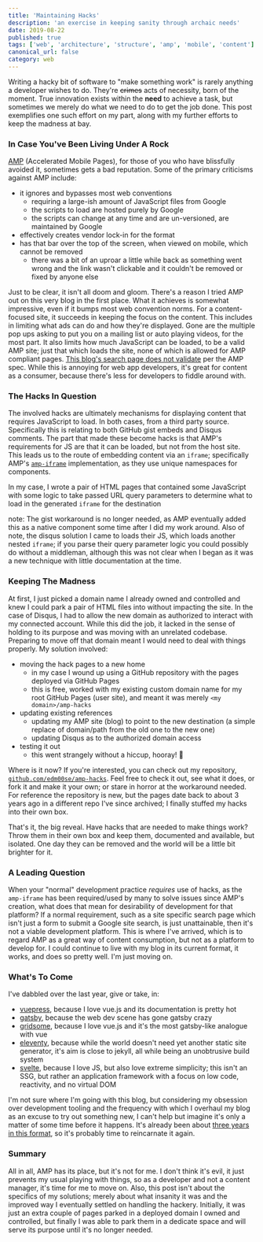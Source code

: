 ```yaml
---
title: 'Maintaining Hacks'
description: 'an exercise in keeping sanity through archaic needs'
date: 2019-08-22
published: true
tags: ['web', 'architecture', 'structure', 'amp', 'mobile', 'content']
canonical_url: false
category: web
---
```


Writing a hacky bit of software to "make something work" is rarely anything a developer wishes to do. They're ~~crimes~~ acts of necessity, born of the moment. True innovation exists within the **need** to achieve a task, but sometimes we merely do what we need to do to get the job done. This post exemplifies one such effort on my part, along with my further efforts to keep the madness at bay.

### In Case You've Been Living Under A Rock

[AMP][amp-url] (Accelerated Mobile Pages), for those of you who have blissfully avoided it, sometimes gets a bad reputation. Some of the primary criticisms against AMP include:

- it ignores and bypasses most web conventions
  - requiring a large-ish amount of JavaScript files from Google
  - the scripts to load are hosted purely by Google
  - the scripts can change at any time and are un-versioned, are maintained by Google
- effectively creates vendor lock-in for the format
- has that bar over the top of the screen, when viewed on mobile, which cannot be removed
  - there was a bit of an uproar a little while back as something went wrong and the link wasn't clickable and it couldn't be removed or fixed by anyone else

Just to be clear, it isn't all doom and gloom. There's a reason I tried AMP out on this very blog in the first place. What it achieves is somewhat impressive, even if it bumps most web convention norms. For a content-focused site, it succeeds in keeping the focus on the content. This includes in limiting what ads can do and how they're displayed. Gone are the multiple pop ups asking to put you on a mailing list or auto playing videos, for the most part. It also limits how much JavaScript can be loaded, to be a valid AMP site; just that which loads the site, none of which is allowed for AMP compliant pages. [This blog's search page does not validate][search-pg-validation] per the AMP spec. While this is annoying for web app developers, it's great for content as a consumer, because there's less for developers to fiddle around with.

### The Hacks In Question

The involved hacks are ultimately mechanisms for displaying content that requires JavaScript to load. In both cases, from a third party source. Specifically this is relating to both GitHub gist embeds and Disqus comments. The part that made these become hacks is that AMP's requirements for JS are that it can be loaded, but not from the host site. This leads us to the route of embedding content via an `iframe`; specifically AMP's [`amp-iframe`][amp-iframe-docs] implementation, as they use unique namespaces for components.

In my case, I wrote a pair of HTML pages that contained some JavaScript with some logic to take passed URL query parameters to determine what to load in the generated `iframe` for the destination

note: The gist workaround is no longer needed, as AMP eventually added this as a native component some time after I did my work around. Also of note, the disqus solution I came to loads their JS, which loads another nested `iframe`; if you parse their query parameter logic you could possibly do without a middleman, although this was not clear when I began as it was a new technique with little documentation at the time.

### Keeping The Madness

At first, I just picked a domain name I already owned and controlled and knew I could park a pair of HTML files into without impacting the site. In the case of Disqus, I had to allow the new domain as authorized to interact with my connected account. While this did the job, it lacked in the sense of holding to its purpose and was moving with an unrelated codebase. Preparing to move off that domain meant I would need to deal with things properly. My solution involved:

- moving the hack pages to a new home
  - in my case I wound up using a GitHub repository with the pages deployed via GitHub Pages
  - this is free, worked with my existing custom domain name for my root GitHub Pages (user site), and meant it was merely `<my domain>/amp-hacks`
- updating existing references
  - updating my AMP site (blog) to point to the new destination (a simple replace of domain/path from the old one to the new one)
  - updating Disqus as to the authorized domain access
- testing it out
  - this went strangely without a hiccup, hooray! 🎉

Where is it now? If you're interested, you can check out my repository, [`github.com/edm00se/amp-hacks`][gh-amp-hacks-repo]. Feel free to check it out, see what it does, or fork it and make it your own; or stare in horror at the workaround needed. For reference the repository is new, but the pages date back to about 3 years ago in a different repo I've since archived; I finally stuffed my hacks into their own box.

That's it, the big reveal. Have hacks that are needed to make things work? Throw them in their own box and keep them, documented and available, but isolated. One day they can be removed and the world will be a little bit brighter for it.

<!--
[![GitHub stars](https://img.shields.io/github/stars/edm00se/amp-hacks?style=social){.skinny}](https://github.com/edm00se/amp-hacks) [![GitHub forks](https://img.shields.io/github/forks/edm00se/amp-hacks?label=Fork&style=social){.skinny}](https://github.com/edm00se/amp-hacks)
-->

### A Leading Question

When your "normal" development practice _requires_ use of hacks, as the `amp-iframe` has been required/used by many to solve issues since AMP's creation, what does that mean for desirability of development for that platform? If a normal requirement, such as a site specific search page which isn't just a form to submit a Google site search, is just unattainable, then it's not a viable development platform. This is where I've arrived, which is to regard AMP as a great way of content consumption, but not as a platform to develop for. I could continue to live with my blog in its current format, it works, and does so pretty well. I'm just moving on.

### What's To Come

I've dabbled over the last year, give or take, in:

- [vuepress][vuepress], because I love vue.js and its documentation is pretty hot
- [gatsby][gatsby], because the web dev scene has gone gatsby crazy
- [gridsome][gridsome], because I love vue.js and it's the most gatsby-like analogue with vue
- [eleventy][eleventy], because while the world doesn't need yet another static site generator, it's aim is close to jekyll, all while being an unobtrusive build system
- [svelte][svelte], because I love JS, but also love extreme simplicity; this isn't an SSG, but rather an application framework with a focus on low code, reactivity, and no virtual DOM

I'm not sure where I'm going with this blog, but considering my obsession over development tooling and the frequency with which I overhaul my blog as an excuse to try out something new, I can't help but imagine it's only a matter of some time before it happens. It's already been about [three years in this format][post-reincarnated], so it's probably time to reincarnate it again.

<!-- https://twitter.com/edm00se/status/1164279630326636549 -->

### Summary

All in all, AMP has its place, but it's not for me. I don't think it's evil, it just prevents my usual playing with things, so as a developer and not a content manager, it's time for me to move on. Also, this post isn't about the specifics of my solutions; merely about what insanity it was and the improved way I eventually settled on handling the hackery. Initially, it was just an extra couple of pages parked in a deployed domain I owned and controlled, but finally I was able to park them in a dedicate space and will serve its purpose until it's no longer needed.

[amp-url]: https://amp.dev/
[search-pg-validation]: https://validator.ampproject.org/#url=https%3A%2F%2Fedm00se.io%2Fsearch%2F
[amp-iframe-docs]: https://amp.dev/documentation/components/amp-iframe/
[gh-amp-hacks-repo]: https://github.com/edm00se/amp-hacks
[vuepress]: https://vuepress.vuejs.org/
[svelte]: https://svelte.dev/
[gatsby]: https://www.gatsbyjs.org/
[gridsome]: https://gridsome.org/
[eleventy]: https://www.11ty.io/
[post-reincarnated]: https://edm00se.io/admin/reincarnation/
